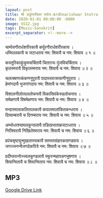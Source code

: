 ```yaml
---
layout: post
title: श्री अर्द्धनारीश्वर स्तोत्र-Ardhnarishwar Stotra
date: 2020-01-01 00:00:00 -0000
image: SS12.jpg
tags: [Music-Sanskrit]
excerpt_separator: <!--more-->
---
```

<!--more-->
चाम्पेयगौरार्धशरीरकायै कर्पूरगौरार्धशरीरकाय ।  
धम्मिल्लकायै च जटाधराय नम: शिवायै च नम: शिवाय ॥ १ ॥  
  
कस्तूरिकाकुंकुमचर्चितायै चितारजः पुंजविचर्चिताय ।  
कृतस्मरायै विकृतस्मराय नम: शिवायै च नम: शिवाय ॥ २ ॥  
  
चलत्क्वणत्कंकणनूपुरायै पादाब्जराजत्फणीनूपुराय ।  
हेमांगदायै भुजगांगदाय नम: शिवायै च नम: शिवाय ॥ ३ ॥  
  
विशालनीलोत्पललोचनायै विकासिपंकेरुहलोचनाय ।  
समेक्षणायै विषमेक्षणाय नम: शिवायै च नम: शिवाय ॥ ४ ॥  
  
मन्दारमालाकलितालकायै कपालमालांकितकन्धराय ।  
दिव्याम्बरायै च दिगम्बराय नम: शिवायै च नम: शिवाय ॥ ५ ॥  
  
अम्भोधरश्यामलकुन्तलायै तडित्प्रभाताम्रजटाधराय ।  
निरीश्वरायै निखिलेश्वराय नम: शिवायै च नम: शिवाय ॥ ६ ॥  
  
प्रपंचसृष्ट्युन्मुखलास्यकायै समस्तसंहारकताण्डवाय ।  
जगज्जनन्यैजगदेकपित्रे नम: शिवायै च नम: शिवाय ॥ ७ ॥  
  
प्रदीप्तरत्नोज्ज्वलकुण्डलायै स्फुरन्महापन्नगभूषणाय ।  
शिवान्वितायै च शिवान्विताय नम: शिवायै च नम: शिवाय ॥ ८ ॥

## MP3

[Google Drive Link][Google Drive Link]

[Google Drive Link]: https://drive.google.com/open?id=1sxsFGW9i3dFYMwT1ij3SMv-1k7VxvREk
